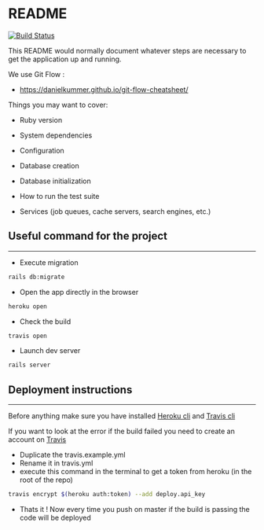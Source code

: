 # README

[![Build Status](https://travis-ci.org/CMarzin/H4-combiNb.svg?branch=master)](https://travis-ci.org/CMarzin/H4-combiNb)

This README would normally document whatever steps are necessary to get the
application up and running.


We use Git Flow :

- https://danielkummer.github.io/git-flow-cheatsheet/

Things you may want to cover:

* Ruby version

* System dependencies

* Configuration

* Database creation

* Database initialization

* How to run the test suite

* Services (job queues, cache servers, search engines, etc.)

## Useful command for the project
___

* Execute migration
```sh
rails db:migrate
```

* Open the app directly in the browser
```sh
heroku open
```
* Check the build
```sh
travis open
```
* Launch dev server
```sh
rails server
```

## Deployment instructions
___
Before anything make sure you have installed [Heroku cli](https://devcenter.heroku.com/articles/heroku-cli) and [Travis cli](https://github.com/travis-ci/travis.rb#installation)

If you want to look at the error if the build failed you need to create an account on [Travis](https://travis-ci.org)
 - Duplicate the travis.example.yml
 - Rename it in travis.yml
 - execute this command in the terminal to get a token from heroku (in the root of the repo)
  ```sh
  travis encrypt $(heroku auth:token) --add deploy.api_key
  ```
 - Thats it ! Now every time you push on master if the build is passing the code will be deployed